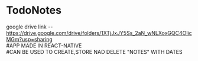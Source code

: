 # TodoNotes
google drive link --<br/>
https://drive.google.com/drive/folders/1XTjJxJY5Ss_2aN_wNLXoxGQC4OlicMGm?usp=sharing
<br/>#APP MADE IN REACT-NATIVE 
<br/>
#CAN BE USED TO CREATE,STORE NAD DELETE "NOTES" WITH DATES 

